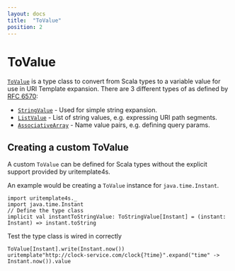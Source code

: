 ```yaml
---
layout: docs
title:  "ToValue"
position: 2
---
```


# ToValue

[`ToValue`](/uritemplate4s/api/latest/uritemplate4s/ToValue.html) is a type class to convert from
Scala types to a variable value for use in URI Template expansion. There are 3 different types of as defined by [RFC 6570](https://tools.ietf.org/html/rfc6570):
* [`StringValue`](/uritemplate4s/api/latest/uritemplate4s/StringValue.html) - Used for simple string expansion.
* [`ListValue`](/uritemplate4s/api/latest/uritemplate4s/ListValue.html) - List of string values, e.g. expressing URI path segments.
* [`AssociativeArray`](/uritemplate4s/api/latest/uritemplate4s/AssociativeArray.html) - Name value pairs, e.g. defining query params.

## Creating a custom ToValue

A custom `ToValue` can be defined for Scala types without the explicit support provided by uritemplate4s.

An example would be creating a `ToValue` instance for `java.time.Instant`.

```tut:silent
import uritemplate4s._
import java.time.Instant
// Define the type class
implicit val instantToStringValue: ToStringValue[Instant] = (instant: Instant) => instant.toString
```
Test the type class is wired in correctly
```tut:book
ToValue[Instant].write(Instant.now())
uritemplate"http://clock-service.com/clock{?time}".expand("time" -> Instant.now()).value
```
